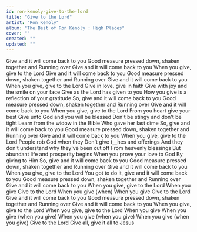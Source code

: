 ```yaml
---
id: ron-kenoly-give-to-the-lord
title: "Give to the Lord"
artist: "Ron Kenoly"
album: "The Best of Ron Kenoly : High Places"
cover: ""
created: ""
updated: ""
---
```


Give and it will come back to you Good measure pressed down, shaken together and Running over Give and it will come back to you When you give, give to the Lord Give and it will come back to you Good measure pressed down, shaken together and Running over Give and it will come back to you When you give, give to the Lord Give in love, give in faith Give with joy and the smile on your face Give as the Lord has given to you How you give is a reflection of your gratitude So, give and it will come back to you Good measure pressed down, shaken together and Running over Give and it will come back to you When you give, give to the Lord From you heart give your best Give unto God and you will be blessed Don't be stingy and don't be tight Learn from the widow in the Bible Who gave her last dime So, give and it will come back to you Good measure pressed down, shaken together and Running over Give and it will come back to you When you give, give to the Lord People rob God when they Don't give t__hes and offerings And they don't understand why they've been cut off From heavenly blessings But abundant life and prosperity begins When you prove your love to God By giving to Him So, give and it will come back to you Good measure pressed down, shaken together and Running over Give and it will come back to you When you give, give to the Lord You got to do it, give and it will come back to you Good measure pressed down, shaken together and Running over Give and it will come back to you When you give, give to the Lord When you give Give to the Lord When you give (when) When you give Give to the Lord Give and it will come back to you Good measure pressed down, shaken together and Running over Give and it will come back to you When you give, give to the Lord When you give, give to the Lord When you give When you give (when you give) When you give (when you give) When you give (when you give) Give to the Lord Give all, give it all to Jesus